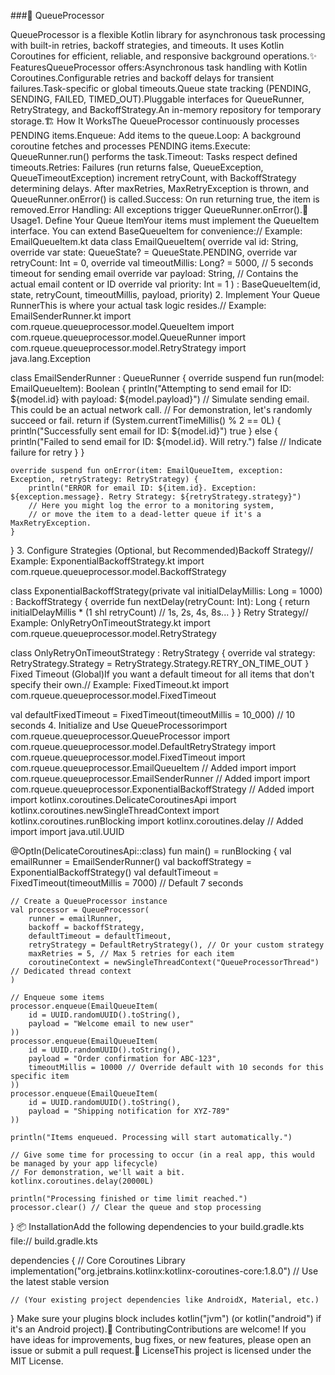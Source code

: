###🚀 QueueProcessor

QueueProcessor is a flexible Kotlin library for asynchronous task processing with built-in retries, backoff strategies, and timeouts. It uses Kotlin Coroutines for efficient, reliable, and responsive background operations.✨ FeaturesQueueProcessor offers:Asynchronous task handling with Kotlin Coroutines.Configurable retries and backoff delays for transient failures.Task-specific or global timeouts.Queue state tracking (PENDING, SENDING, FAILED, TIMED_OUT).Pluggable interfaces for QueueRunner, RetryStrategy, and BackoffStrategy.An in-memory repository for temporary storage.🏗️ How It WorksThe QueueProcessor continuously processes PENDING items.Enqueue: Add items to the queue.Loop: A background coroutine fetches and processes PENDING items.Execute: QueueRunner.run() performs the task.Timeout: Tasks respect defined timeouts.Retries: Failures (run returns false, QueueException, QueueTimeoutException) increment retryCount, with BackoffStrategy determining delays. After maxRetries, MaxRetryException is thrown, and QueueRunner.onError() is called.Success: On run returning true, the item is removed.Error Handling: All exceptions trigger QueueRunner.onError().📖 Usage1. Define Your Queue ItemYour items must implement the QueueItem interface. You can extend BaseQueueItem for convenience:// Example: EmailQueueItem.kt
data class EmailQueueItem(
    override val id: String,
    override var state: QueueState? = QueueState.PENDING,
    override var retryCount: Int = 0,
    override val timeoutMillis: Long? = 5000, // 5 seconds timeout for sending email
    override var payload: String, // Contains the actual email content or ID
    override val priority: Int = 1
) : BaseQueueItem<EmailQueueItem>(id, state, retryCount, timeoutMillis, payload, priority)
2. Implement Your Queue RunnerThis is where your actual task logic resides.// Example: EmailSenderRunner.kt
import com.rqueue.queueprocessor.model.QueueItem
import com.rqueue.queueprocessor.model.QueueRunner
import com.rqueue.queueprocessor.model.RetryStrategy
import java.lang.Exception

class EmailSenderRunner : QueueRunner<EmailQueueItem> {
    override suspend fun run(model: EmailQueueItem): Boolean {
        println("Attempting to send email for ID: ${model.id} with payload: ${model.payload}")
        // Simulate sending email. This could be an actual network call.
        // For demonstration, let's randomly succeed or fail.
        return if (System.currentTimeMillis() % 2 == 0L) {
            println("Successfully sent email for ID: ${model.id}")
            true
        } else {
            println("Failed to send email for ID: ${model.id}. Will retry.")
            false // Indicate failure for retry
        }
    }

    override suspend fun onError(item: EmailQueueItem, exception: Exception, retryStrategy: RetryStrategy) {
        println("ERROR for email ID: ${item.id}. Exception: ${exception.message}. Retry Strategy: ${retryStrategy.strategy}")
        // Here you might log the error to a monitoring system,
        // or move the item to a dead-letter queue if it's a MaxRetryException.
    }
}
3. Configure Strategies (Optional, but Recommended)Backoff Strategy// Example: ExponentialBackoffStrategy.kt
import com.rqueue.queueprocessor.model.BackoffStrategy

class ExponentialBackoffStrategy(private val initialDelayMillis: Long = 1000) : BackoffStrategy {
    override fun nextDelay(retryCount: Int): Long {
        return initialDelayMillis * (1 shl retryCount) // 1s, 2s, 4s, 8s...
    }
}
Retry Strategy// Example: OnlyRetryOnTimeoutStrategy.kt
import com.rqueue.queueprocessor.model.RetryStrategy

class OnlyRetryOnTimeoutStrategy : RetryStrategy {
    override val strategy: RetryStrategy.Strategy = RetryStrategy.Strategy.RETRY_ON_TIME_OUT
}
Fixed Timeout (Global)If you want a default timeout for all items that don't specify their own.// Example: FixedTimeout.kt
import com.rqueue.queueprocessor.model.FixedTimeout

val defaultFixedTimeout = FixedTimeout(timeoutMillis = 10_000) // 10 seconds
4. Initialize and Use QueueProcessorimport com.rqueue.queueprocessor.QueueProcessor
import com.rqueue.queueprocessor.model.DefaultRetryStrategy
import com.rqueue.queueprocessor.model.FixedTimeout
import com.rqueue.queueprocessor.EmailQueueItem // Added import
import com.rqueue.queueprocessor.EmailSenderRunner // Added import
import com.rqueue.queueprocessor.ExponentialBackoffStrategy // Added import
import kotlinx.coroutines.DelicateCoroutinesApi
import kotlinx.coroutines.newSingleThreadContext
import kotlinx.coroutines.runBlocking
import kotlinx.coroutines.delay // Added import
import java.util.UUID

@OptIn(DelicateCoroutinesApi::class)
fun main() = runBlocking {
    val emailRunner = EmailSenderRunner()
    val backoffStrategy = ExponentialBackoffStrategy()
    val defaultTimeout = FixedTimeout(timeoutMillis = 7000) // Default 7 seconds

    // Create a QueueProcessor instance
    val processor = QueueProcessor(
        runner = emailRunner,
        backoff = backoffStrategy,
        defaultTimeout = defaultTimeout,
        retryStrategy = DefaultRetryStrategy(), // Or your custom strategy
        maxRetries = 5, // Max 5 retries for each item
        coroutineContext = newSingleThreadContext("QueueProcessorThread") // Dedicated thread context
    )

    // Enqueue some items
    processor.enqueue(EmailQueueItem(
        id = UUID.randomUUID().toString(),
        payload = "Welcome email to new user"
    ))
    processor.enqueue(EmailQueueItem(
        id = UUID.randomUUID().toString(),
        payload = "Order confirmation for ABC-123",
        timeoutMillis = 10000 // Override default with 10 seconds for this specific item
    ))
    processor.enqueue(EmailQueueItem(
        id = UUID.randomUUID().toString(),
        payload = "Shipping notification for XYZ-789"
    ))

    println("Items enqueued. Processing will start automatically.")

    // Give some time for processing to occur (in a real app, this would be managed by your app lifecycle)
    // For demonstration, we'll wait a bit.
    kotlinx.coroutines.delay(20000L)

    println("Processing finished or time limit reached.")
    processor.clear() // Clear the queue and stop processing
}
📦 InstallationAdd the following dependencies to your build.gradle.kts file:// build.gradle.kts

dependencies {
    // Core Coroutines Library
    implementation("org.jetbrains.kotlinx:kotlinx-coroutines-core:1.8.0") // Use the latest stable version

    // (Your existing project dependencies like AndroidX, Material, etc.)
}
Make sure your plugins block includes kotlin("jvm") (or kotlin("android") if it's an Android project).🤝 ContributingContributions are welcome! If you have ideas for improvements, bug fixes, or new features, please open an issue or submit a pull request.📜 LicenseThis project is licensed under the MIT License.
